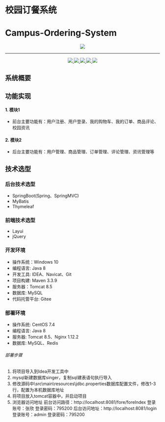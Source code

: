 # 校园订餐系统

# Campus-Ordering-System

<p align="center">
    <a href="https://singer-1300001977.file.myqcloud.com/%E4%B8%AA%E4%BA%BA%E4%BA%91%E8%B5%84%E6%BA%90/logo222.png">
        <img src="https://singer-1300001977.file.myqcloud.com/%E4%B8%AA%E4%BA%BA%E4%BA%91%E8%B5%84%E6%BA%90/logo222.png">
    </a>
</p>

---

<p align="center">
    <a href="https://gitee.com/singerw_admin/campus-ordering-system/blob/master/LICENSE">
        <img src="https://img.shields.io/badge/license-Apache%202-blue.svg">
    </a>
    <a href="https://gitee.com/singerw_admin/campus-ordering-system#">
        <img src="https://badgen.net/badge/stars/%E2%98%85%E2%98%85%E2%98%85%E2%98%85%E2%98%86">
    </a>
        <a href="https://gitee.com/singerw_admin/campus-ordering-system#">
        <img src="https://badgen.net/github/forks/micromatch/micromatch">
    </a>
    <a href="https://gitee.com/singerw_admin">
        <img src="https://badgen.net/https/cal-badge-icd0onfvrxx6.runkit.sh">
    </a>
        <a href="https://blog.singerw.com/">
        <img src="https://badgen.net/badge/icon/rss?icon=rss&label">
    </a>
</p>



## 系统概要



## 功能实现

#### 1. 模块1

-  前台主要功能有：用户注册、用户登录、我的购物车、我的订单、商品评论、校园资讯

#### 2. 模块2

-  后台主要功能有：用户管理、商品管理、订单管理、评论管理、资讯管理等

## 技术选型

### 后台技术选型

- SpringBoot(Spring、SpringMVC)
- MyBatis
- Thymeleaf

### 前端技术选型

- Layui
- jQuery

### 开发环境

- 操作系统：Windows 10
- 编程语言: Java 8
- 开发工具: IDEA、Navicat、Git
- 项目构建: Maven 3.3.9
- 服务器：Tomcat 8.5
- 数据库: MySQL
- 代码托管平台: Gitee

### 部署环境

- 操作系统: CentOS 7.4
- 编程语言: Java 8
- 服务器: Tomcat 8.5、Nginx 1.12.2
- 数据库: MySQL、Redis

###### 部署步骤

1. 将项目导入到Idea开发工具中
2. mysql新建数据库singer，复制sql建表语句执行导入
3. 修改源码中\src\main\resources\jdbc.properties数据库配置文件，修改1-3行，配置为本机数据库地址
4. 将项目放入tomcat容器中，并启动项目
5. 浏览器访问地址
   前台访问路径：http://localhost:8081/fore/foreIndex
   登录账号：张欣 登录密码：795200
   后台访问地址：http://localhost:8081/login
   登录账号：admin  登录密码：795200